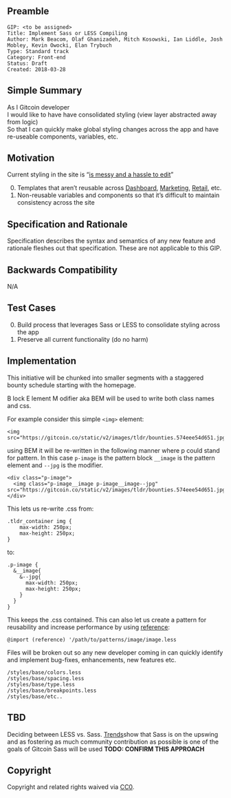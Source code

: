 ## Preamble
```
GIP: <to be assigned>
Title: Implement Sass or LESS Compiling
Author: Mark Beacom, Olaf Ghanizadeh, Mitch Kosowski, Ian Liddle, Josh Mobley, Kevin Owocki, Elan Trybuch
Type: Standard track
Category: Front-end
Status: Draft
Created: 2018-03-28
```
## Simple Summary

As I Gitcoin developer  
I would like to have have consolidated styling (view layer abstracted away from logic)  
So that I can quickly make global styling changes across the app and have re-useable components, variables, etc.

## Motivation

Current styling in the site is “[is messy and a hassle to edit](https://github.com/gitcoinco/web/issues/135)”

0. Templates that aren’t reusable across [Dashboard](https://github.com/gitcoinco/web/tree/master/app/dashboard), [Marketing](https://github.com/gitcoinco/web/tree/master/app/marketing), [Retail](https://github.com/gitcoinco/web/tree/master/app/retail), etc.
1. Non-reusable variables and components so that it’s difficult to maintain consistency across the site

## Specification and Rationale

Specification describes the syntax and semantics of any new feature and rationale fleshes out that specification. These are not applicable to this GIP.

## Backwards Compatibility

N/A

## Test Cases

0. Build process that leverages Sass or LESS to consolidate styling across the app
1. Preserve all current functionality (do no harm)

## Implementation

This initiative will be chunked into smaller segments with a staggered bounty schedule starting with the homepage.

B lock E lement M odifier aka BEM will be used to write both class names and css. 

For example consider this simple `<img>` element:
```
<img src="https://gitcoin.co/static/v2/images/tldr/bounties.574eee54d651.jpg">
```
using BEM it will be re-written in the following manner where p could stand for pattern. In this case `p-image` is the pattern block `__image` is the pattern element and `--jpg` is the modifier.
```
<div class="p-image">
  <img class="p-image__image p-image__image--jpg" src="https://gitcoin.co/static/v2/images/tldr/bounties.574eee54d651.jpg">`
</div>
```
This lets us re-write .css from:
```
.tldr_container img {
    max-width: 250px;
    max-height: 250px;
}
```
to:
```
.p-image {
  &__image{
    &--jpg{
      max-width: 250px;
      max-height: 250px;
    }
  }
}
```
This keeps the .css contained. This can also let us create a pattern for reusability and increase performance by using [reference](https://css-tricks.com/reference-imports-in-less-are-kinda-cool/):
```
@import (reference) '/path/to/patterns/image/image.less
```

Files will be broken out so any new developer coming in can quickly identify and implement bug-fixes, enhancements, new features etc.
```
/styles/base/colors.less
/styles/base/spacing.less
/styles/base/type.less
/styles/base/breakpoints.less
/styles/base/etc..
```

## TBD
Deciding between LESS vs. Sass. [Trends](https://insights.stackoverflow.com/trends?tags=sass%2Cless/)show that Sass is on the upswing and as fostering as much community contribution as possible is one of the goals of Gitcoin Sass will be used **TODO: CONFIRM THIS APPROACH**
## Copyright
Copyright and related rights waived via [CC0](https://creativecommons.org/publicdomain/zero/1.0/).